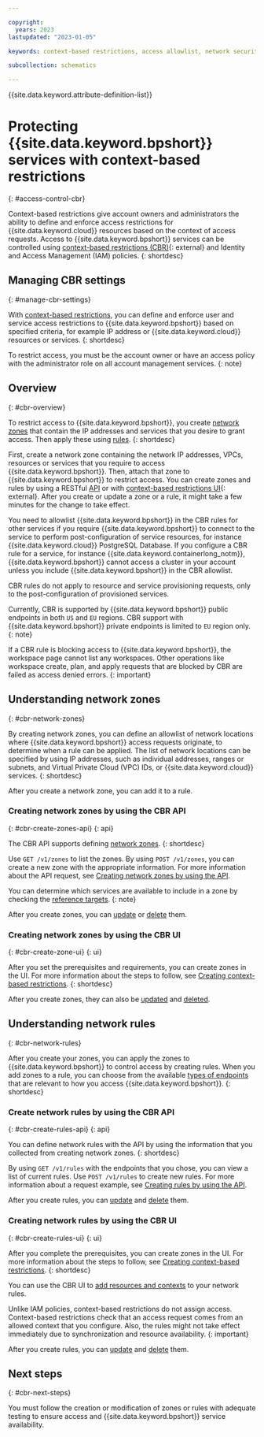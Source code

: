 ```yaml
---

copyright:
  years: 2023
lastupdated: "2023-01-05"

keywords: context-based restrictions, access allowlist, network security

subcollection: schematics

---
```


{{site.data.keyword.attribute-definition-list}}

# Protecting {{site.data.keyword.bpshort}} services with context-based restrictions
{: #access-control-cbr}

Context-based restrictions give account owners and administrators the ability to define and enforce access restrictions for {{site.data.keyword.cloud}} resources based on the context of access requests. Access to {{site.data.keyword.bpshort}} services can be controlled using [context-based restrictions (CBR)](https://cloud.ibm.com/context-based-restrictions/overview){: external} and Identity and Access Management (IAM) policies. 
{: shortdesc}

## Managing CBR settings
{: #manage-cbr-settings}

With [context-based restrictions](/docs/account?topic=account-context-restrictions-whatis), you can define and enforce user and service access restrictions to {{site.data.keyword.bpshort}} based on specified criteria, for example IP address or {{site.data.keyword.cloud}} resources or services.
{: shortdesc}

To restrict access, you must be the account owner or have an access policy with the administrator role on all account management services.
{: note}

## Overview
{: #cbr-overview}

To restrict access to {{site.data.keyword.bpshort}}, you create [network zones](/docs/account?topic=account-context-restrictions-create&interface=ui#network-zones-create) that contain the IP addresses and services that you desire to grant access. Then apply these using [rules](/docs/account?topic=account-context-restrictions-create&interface=ui#context-restrictions-create-rules).
{: shortdesc}

First, create a network zone containing the network IP addresses, VPCs, resources or services that you require to access {{site.data.keyword.bpshort}}. Then, attach that zone to {{site.data.keyword.bpshort}} to restrict access. You can create zones and rules by using a RESTful [API](/apidocs/context-based-restrictions#introduction) or with [context-based restrictions UI](https://cloud.ibm.com/context-based-restrictions/overview){: external}. After you create or update a zone or a rule, it might take a few minutes for the change to take effect.

You need to allowlist {{site.data.keyword.bpshort}} in the CBR rules for other services if you require {{site.data.keyword.bpshort}} to connect to the service to perform post-configuration of service resources, for instance {{site.data.keyword.cloud}} PostgreSQL Database. If you configure a CBR rule for a service, for instance {{site.data.keyword.containerlong_notm}}, {{site.data.keyword.bpshort}} cannot access a cluster in your account unless you include {{site.data.keyword.bpshort}} in the CBR allowlist.

CBR rules do not apply to resource and service provisioning requests, only to the post-configuration of provisioned services. 

Currently, CBR is supported by {{site.data.keyword.bpshort}} public endpoints in both `US` and `EU` regions. CBR support with {{site.data.keyword.bpshort}} private endpoints is limited to `EU` region only.
{: note}

If a CBR rule is blocking access to {{site.data.keyword.bpshort}}, the  workspace page cannot list any workspaces. Other operations like workspace create, plan, and apply requests that are blocked by CBR are failed as access denied errors.
{: important}

## Understanding network zones
{: #cbr-network-zones}

By creating network zones, you can define an allowlist of network locations where {{site.data.keyword.bpshort}} access requests originate, to determine when a rule can be applied. The list of network locations can be specified by using IP addresses, such as individual addresses, ranges or subnets, and Virtual Private Cloud (VPC) IDs, or {{site.data.keyword.cloud}} services. 
{: shortdesc}

After you create a network zone, you can add it to a rule.

### Creating network zones by using the CBR API
{: #cbr-create-zones-api}
{: api}

The CBR API supports defining [network zones](/apidocs/context-based-restrictions#introduction).
{: shortdesc}

Use `GET /v1/zones` to list the zones. By using `POST /v1/zones`, you can create a new zone with the appropriate information. For more information about the API request, see [Creating network zones by using the API](/docs/account?topic=account-context-restrictions-create&interface=api#network-zones-create-api).

You can determine which services are available to include in a zone by checking the [reference targets](/apidocs/context-based-restrictions#list-available-serviceref-targets).
{: note}

After you create zones, you can [update](/apidocs/context-based-restrictions#replace-zone) or [delete](/docs/account?topic=account-context-restrictions-update&interface=ui#context-restrictions-remove-rules) them.

### Creating network zones by using the CBR UI
{: #cbr-create-zone-ui}
{: ui}

After you set the prerequisites and requirements, you can create zones in the UI. For more information about the steps to follow, see [Creating context-based restrictions](/docs/account?topic=account-context-restrictions-create&interface=ui#network-zones-create).
{: shortdesc}

After you create zones, they can also be [updated](/apidocs/context-based-restrictions#replace-zone) and [deleted](/docs/account?topic=account-context-restrictions-update&interface=ui#context-restrictions-remove-rules).

## Understanding network rules
{: #cbr-network-rules}

After you create your zones, you can apply the zones to {{site.data.keyword.bpshort}} to control access by creating rules. When you add zones to a rule, you can choose from the available [types of endpoints](/docs/account?topic=account-context-restrictions-whatis#context-restrictions-endpint-type) that are relevant to how you access {{site.data.keyword.bpshort}}.
{: shortdesc}

### Create network rules by using the CBR API
{: #cbr-create-rules-api}
{: api}

You can define network rules with the API by using the information that you collected from creating network zones.
{: shortdesc}

By using `GET /v1/rules` with the endpoints that you chose, you can view a list of current rules. Use `POST /v1/rules` to create new rules. For more information about a request example, see [Creating rules by using the API](/docs/account?topic=account-context-restrictions-create&interface=api#context-restrictions-create-rules-api).

After you create rules, you can [update](/apidocs/context-based-restrictions#replace-rule) and [delete](/apidocs/context-based-restrictions#delete-rule) them.

### Creating network rules by using the CBR UI
{: #cbr-create-rules-ui}
{: ui}

After you complete the prerequisites, you can create zones in the UI. For more information about the steps to follow, see [Creating context-based restrictions](/docs/account?topic=account-context-restrictions-create&interface=ui#network-zones-create).
{: shortdesc}

You can use the CBR UI to [add resources and contexts](/docs/account?topic=account-context-restrictions-create&interface=ui#context-restrictions-create-rules) to your network rules. 

Unlike IAM policies, context-based restrictions do not assign access. Context-based restrictions check that an access request comes from an allowed context that you configure. Also, the rules might not take effect immediately due to synchronization and resource availability.
{: important}

After you create rules, you can [update](/apidocs/context-based-restrictions#replace-rule) and [delete](/apidocs/context-based-restrictions#delete-rule) them. 

## Next steps
{: #cbr-next-steps}

You must follow the creation or modification of zones or rules with adequate testing to ensure access and {{site.data.keyword.bpshort}} service availability.
